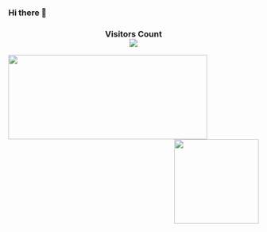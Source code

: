 ### Hi there 👋
<div>
  <h3 align="center"> 
    Visitors Count<br>
    <img align="center" src="https://profile-counter.glitch.me/lovepoem/count.svg" />
  </h3>
</div>
 
<a href="http://wangxin.io">
   <img align="left" height=170px  width=400px  src="https://github-readme-stats.vercel.app/api?username=lovepoem&show_icons=true&count_private=true" />
</a>
<a href="http://wangxin.io">
  <img align="right" height=170px src="https://github-readme-stats.vercel.app/api/top-langs/?username=lovepoem&layout=compact&langs_count=10&hide=html,javascript,css,freemarker" />
</a>
